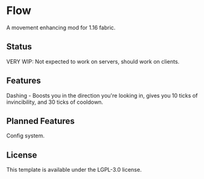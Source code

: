 # Flow

A movement enhancing mod for 1.16 fabric.

## Status

VERY WIP: Not expected to work on servers, should work on clients.

## Features

Dashing - Boosts you in the direction you're looking in, gives you 10 ticks of invincibility, and 30 ticks of cooldown.

## Planned Features

Config system.

## License

This template is available under the LGPL-3.0 license. 
